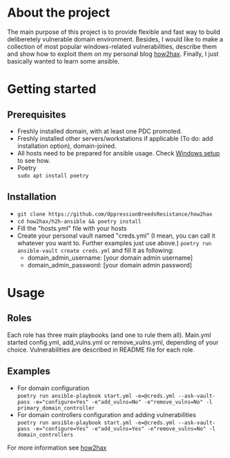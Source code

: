 # About the project

The main purpose of this project is to provide flexible and fast way to build deliberetely vulnerable domain environment. Besides, I would like to make a collection of most popular windows-related vulnerabilities, describe them and show how to exploit them on my personal blog [how2hax](https://how2hax.pl). Finally, I just basically wanted to learn some ansible. 

# Getting started 

## **Prerequisites**
- Freshly installed domain, with at least one PDC promoted. 
- Freshly installed other servers/workstations if applicable (To do: add installation option), domain-joined.
- All hosts need to be prepared for ansible usage. Check [Windows setup](https://docs.ansible.com/ansible/latest/user_guide/windows_setup.html) to see how.
- Poetry  
`sudo apt install poetry`  

## **Installation**
- `git clone https://github.com/OppressionBreedsResistance/how2hax`  
- `cd how2hax/h2h-ansible && poetry install`  
- Fill the "hosts.yml" file with your hosts
- Create your personal vault named "creds.yml" (I mean, you can call it whatever you want to. Further examples just use above.)
`poetry run ansible-vault create creds.yml` and fill it as following:
    - domain_admin_username: [your domain admin username]
    - domain_admin_password: [your domain admin password]
# Usage

## Roles
Each role has three main playbooks (and one to rule them all). Main.yml started config.yml, add_vulns.yml or remove_vulns.yml, depending of your choice. Vulnerabilities are described in README file for each role. 

## Examples
- For domain configuration  
`poetry run ansible-playbook start.yml -e=@creds.yml --ask-vault-pass -e="configure=Yes" -e"add_vulns=No" -e"remove_vulns=No" -l primary_domain_controller`
- For domain controllers configuration and adding vulnerabilities  
`poetry run ansible-playbook start.yml -e=@creds.yml --ask-vault-pass -e="configure=Yes" -e"add_vulns=Yes" -e"remove_vulns=No" -l domain_controllers`



For more information see [how2hax](https://how2hax.pl)